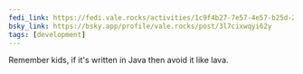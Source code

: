 ```yaml
---
fedi_link: https://fedi.vale.rocks/activities/1c9f4b27-7e57-4e57-b25d-2beecbdd81ae
bsky_link: https://bsky.app/profile/vale.rocks/post/3l7cixwqyi62y
tags: [development]
---
```


Remember kids, if it's written in Java then avoid it like lava.
